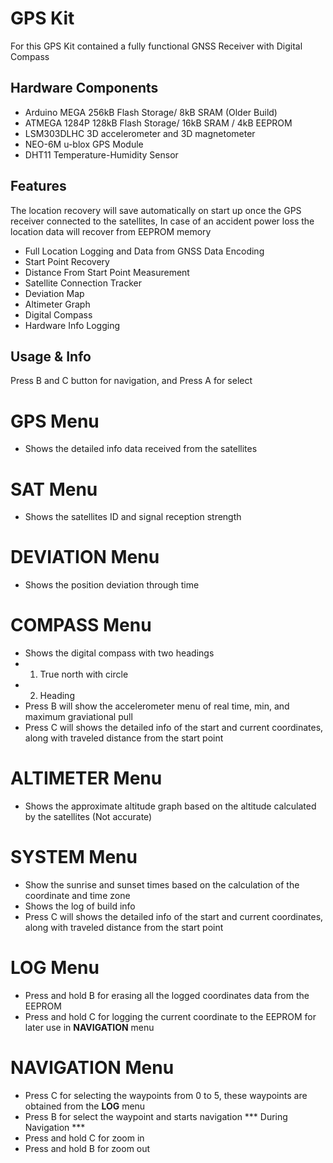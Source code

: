 # GPS Kit

For this GPS Kit contained a fully functional GNSS Receiver with Digital Compass

## Hardware Components

* Arduino MEGA 256kB Flash Storage/ 8kB SRAM (Older Build)
* ATMEGA 1284P 128kB Flash Storage/ 16kB SRAM / 4kB EEPROM
* LSM303DLHC 3D accelerometer and 3D magnetometer
* NEO-6M u-blox GPS Module
* DHT11 Temperature-Humidity Sensor

## Features

The location recovery will save automatically on start up once the GPS
receiver connected to the satellites, In case of an accident power loss
the location data will recover from EEPROM memory

* Full Location Logging and Data from GNSS Data Encoding
* Start Point Recovery
* Distance From Start Point Measurement
* Satellite Connection Tracker
* Deviation Map
* Altimeter Graph
* Digital Compass
* Hardware Info Logging

## Usage & Info
Press B and C button for navigation, and Press A for select

# GPS Menu
* Shows the detailed info data received from the satellites
 
# SAT Menu
* Shows the satellites ID and signal reception strength

# DEVIATION Menu
* Shows the position deviation through time

# COMPASS Menu
* Shows the digital compass with two headings
* 1. True north with circle
* 2. Heading
* Press B will show the accelerometer menu of real time, min, and maximum graviational pull
* Press C will shows the detailed info of the start and current coordinates, along with traveled distance from the start point

# ALTIMETER Menu
* Shows the approximate altitude graph based on the altitude calculated by the satellites (Not accurate)

# SYSTEM Menu
* Show the sunrise and sunset times based on the calculation of the coordinate and time zone
* Shows the log of build info
* Press C will shows the detailed info of the start and current coordinates, along with traveled distance from the start point

# LOG Menu
* Press and hold B for erasing all the logged coordinates data from the EEPROM
* Press and hold C for logging the current coordinate to the EEPROM for later use in **NAVIGATION** menu

# NAVIGATION Menu
* Press C for selecting the waypoints from 0 to 5, these waypoints are obtained from the **LOG** menu
* Press B for select the waypoint and starts navigation
*** During Navigation ***
* Press and hold C for zoom in
* Press and hold B for zoom out
